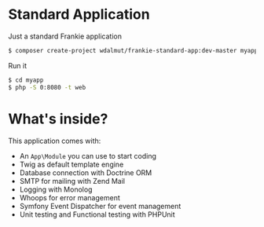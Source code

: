 # Standard Application

Just a standard Frankie application

```sh
$ composer create-project wdalmut/frankie-standard-app:dev-master myapp
```

Run it

```sh
$ cd myapp
$ php -S 0:8080 -t web
```

# What's inside?

This application comes with:

 * An `App\Module` you can use to start coding
 * Twig as default template engine
 * Database connection with Doctrine ORM
 * SMTP for mailing with Zend Mail
 * Logging with Monolog
 * Whoops for error management
 * Symfony Event Dispatcher for event management
 * Unit testing and Functional testing with PHPUnit

